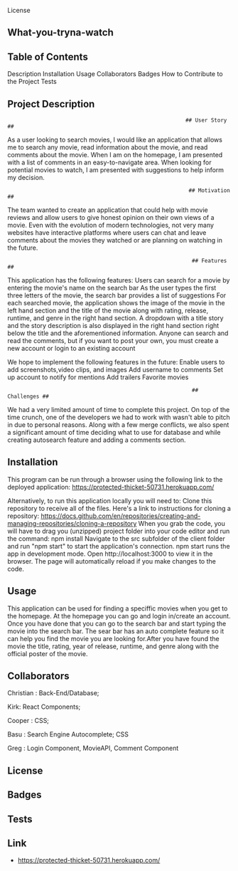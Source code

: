 License

## What-you-tryna-watch ##

## Table of Contents
Description
Installation
Usage
Collaborators
Badges
How to Contribute to the Project
Tests

## Project Description ##

                                                            ## User Story ##
As a user looking to search movies, I would like an application that allows me to search any movie, read information about the movie, and read comments about the movie. When I am on the homepage, I am presented with a list of comments in an easy-to-navigate area. When looking for potential movies to watch, I am presented with suggestions to help inform my decision. 


                                                             ## Motivation ##
The team wanted to create an application that could help with movie reviews and allow users to give honest opinion on their own views of a movie. Even with the evolution of modern technologies, not very many websites have interactive platforms where users can chat and leave comments about the movies they watched or are planning on watching in the future. 

                                                              ## Features ##

This application has the following features:
Users can search for a movie by entering the movie's name on the search bar
As the user types the first three letters of the movie, the search bar provides a list of suggestions 
For each searched movie, the application shows the image of the movie in the left hand section and the title of the movie along with rating, release, runtime, and genre in the right hand section. A dropdown with a title story and the story description is also displayed in the right hand section right below the title and the aforementioned information. 
Anyone can search and read the comments, but if you want to post your own, you must create a new account or login to an existing account

We hope to implement the following features in the future:
Enable users to add screenshots,video clips, and images
Add username to comments
Set up account to notify for mentions
Add trailers
Favorite movies

                                                              ## Challenges ##
We had a very limited amount of time to complete this project. On top of the time crunch, one of the developers we had to work with wasn't able to pitch in due to personal reasons. Along with a few merge conflicts, we also spent a significant amount of time deciding what to use for database and while creating autosearch feature and adding a comments section. 

## Installation ##

This program can be run through a browser using the following link to the deployed application:
https://protected-thicket-50731.herokuapp.com/

Alternatively, to run this application locally you will need to:
Clone this repository to receive all of the files. Here's a link to instructions for cloning a repository: https://docs.github.com/en/repositories/creating-and-managing-repositories/cloning-a-repository
When you grab the code, you will have to drag you (unzipped) project folder into your code editor and run the command: npm install
Navigate to the src subfolder of the client folder and run "npm start" to start the application's connection. npm start runs the app in development mode. Open http://localhost:3000 to view it in the browser. The page will automatically reload if you make changes to the code. 

## Usage
This application can be used for finding a speciffic movies when you get to the homepage. At the homepage you can go and 
login in/create an account. Once you have done that you can go to the search bar and start typing the movie into the
search bar. The sear bar has an auto complete feature so it can help you find the movie you are looking for.After you
have found the movie the title, rating, year of release, runtime, and genre along with the official poster of the movie. 


## Collaborators ##

Christian : Back-End/Database;

Kirk: React Components;

Cooper : CSS;

Basu : Search Engine Autocomplete; CSS

Greg : Login Component, MovieAPI, Comment Component

## License ##

## Badges ##

## Tests ##

## Link
- https://protected-thicket-50731.herokuapp.com/


